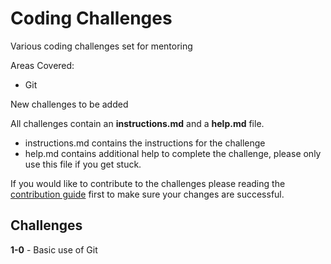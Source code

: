 # Coding Challenges
Various coding challenges set for mentoring

Areas Covered:
- Git

New challenges to be added

All challenges contain an **instructions.md** and a **help.md** file.
- instructions.md contains the instructions for the challenge
- help.md contains additional help to complete the challenge, please only use this file if you get stuck.

If you would like to contribute to the challenges please reading the [contribution guide](contributing.md) first to make sure your changes are successful.

## Challenges ##
**1-0** - Basic use of Git